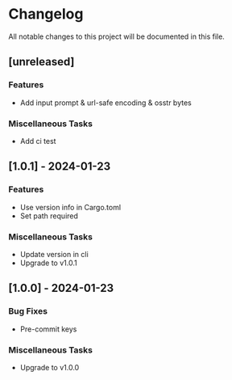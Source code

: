 # Changelog

All notable changes to this project will be documented in this file.

## [unreleased]

### Features

- Add input prompt & url-safe encoding & osstr bytes

### Miscellaneous Tasks

- Add ci test

## [1.0.1] - 2024-01-23

### Features

- Use version info in Cargo.toml
- Set path required

### Miscellaneous Tasks

- Update version in cli
- Upgrade to v1.0.1

## [1.0.0] - 2024-01-23

### Bug Fixes

- Pre-commit keys

### Miscellaneous Tasks

- Upgrade to v1.0.0

<!-- generated by git-cliff -->
